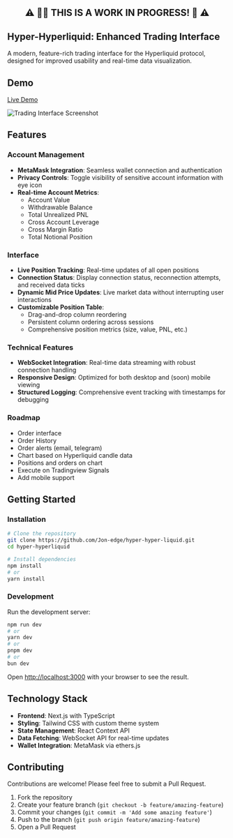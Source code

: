 <h2 align="center">⚠️ 👷🏻 THIS IS A WORK IN PROGRESS! 🚧 ⚠️</h2>

## Hyper-Hyperliquid: Enhanced Trading Interface

A modern, feature-rich trading interface for the Hyperliquid protocol, designed for improved usability and real-time data visualization.

## Demo

[Live Demo](https://hyper-hyper-liquid.vercel.app/)

![Trading Interface Screenshot](https://github.com/user-attachments/assets/d16b2978-6cad-446d-bc73-a371731dec64)

## Features

### Account Management
- **MetaMask Integration**: Seamless wallet connection and authentication
- **Privacy Controls**: Toggle visibility of sensitive account information with eye icon
- **Real-time Account Metrics**:
  - Account Value
  - Withdrawable Balance
  - Total Unrealized PNL
  - Cross Account Leverage
  - Cross Margin Ratio
  - Total Notional Position

### Interface
- **Live Position Tracking**: Real-time updates of all open positions
- **Connection Status**: Display connection status, reconnection attempts, and received data ticks
- **Dynamic Mid Price Updates**: Live market data without interrupting user interactions
- **Customizable Position Table**:
  - Drag-and-drop column reordering
  - Persistent column ordering across sessions
  - Comprehensive position metrics (size, value, PNL, etc.)

### Technical Features
- **WebSocket Integration**: Real-time data streaming with robust connection handling
- **Responsive Design**: Optimized for both desktop and (soon) mobile viewing
- **Structured Logging**: Comprehensive event tracking with timestamps for debugging

### Roadmap

- Order interface
- Order History
- Order alerts (email, telegram)
- Chart based on Hyperliquid candle data
- Positions and orders on chart
- Execute on Tradingview Signals
- Add mobile support

## Getting Started

### Installation

```bash
# Clone the repository
git clone https://github.com/Jon-edge/hyper-hyper-liquid.git
cd hyper-hyperliquid

# Install dependencies
npm install
# or
yarn install
```

### Development

Run the development server:

```bash
npm run dev
# or
yarn dev
# or
pnpm dev
# or
bun dev
```

Open [http://localhost:3000](http://localhost:3000) with your browser to see the result.

## Technology Stack

- **Frontend**: Next.js with TypeScript
- **Styling**: Tailwind CSS with custom theme system
- **State Management**: React Context API
- **Data Fetching**: WebSocket API for real-time updates
- **Wallet Integration**: MetaMask via ethers.js

## Contributing

Contributions are welcome! Please feel free to submit a Pull Request.

1. Fork the repository
2. Create your feature branch (`git checkout -b feature/amazing-feature`)
3. Commit your changes (`git commit -m 'Add some amazing feature'`)
4. Push to the branch (`git push origin feature/amazing-feature`)
5. Open a Pull Request
